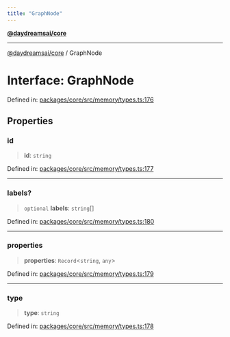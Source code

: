 ```yaml
---
title: "GraphNode"
---
```


[**@daydreamsai/core**](./api-reference.md)

***

[@daydreamsai/core](./api-reference.md) / GraphNode

# Interface: GraphNode

Defined in: [packages/core/src/memory/types.ts:176](https://github.com/dojoengine/daydreams/blob/bbf75946e0d6d99fbdde4cebb2f8a4e8926724f1/packages/core/src/memory/types.ts#L176)

## Properties

### id

> **id**: `string`

Defined in: [packages/core/src/memory/types.ts:177](https://github.com/dojoengine/daydreams/blob/bbf75946e0d6d99fbdde4cebb2f8a4e8926724f1/packages/core/src/memory/types.ts#L177)

***

### labels?

> `optional` **labels**: `string`[]

Defined in: [packages/core/src/memory/types.ts:180](https://github.com/dojoengine/daydreams/blob/bbf75946e0d6d99fbdde4cebb2f8a4e8926724f1/packages/core/src/memory/types.ts#L180)

***

### properties

> **properties**: `Record`\<`string`, `any`\>

Defined in: [packages/core/src/memory/types.ts:179](https://github.com/dojoengine/daydreams/blob/bbf75946e0d6d99fbdde4cebb2f8a4e8926724f1/packages/core/src/memory/types.ts#L179)

***

### type

> **type**: `string`

Defined in: [packages/core/src/memory/types.ts:178](https://github.com/dojoengine/daydreams/blob/bbf75946e0d6d99fbdde4cebb2f8a4e8926724f1/packages/core/src/memory/types.ts#L178)
